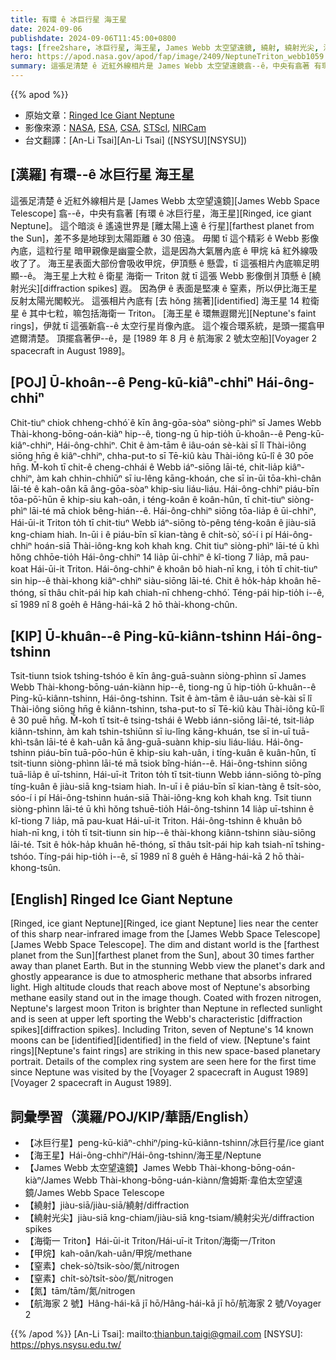 ```yaml
---
title: 有環 ê 冰巨行星 海王星
date: 2024-09-06
publishdate: 2024-09-06T11:45:00+0800
tags: [free2share, 冰巨行星, 海王星, James Webb 太空望遠鏡, 繞射, 繞射光尖, 海衛一 Triton, 甲烷, 窒素, 氮, 航海家 2 號]
hero: https://apod.nasa.gov/apod/fap/image/2409/NeptuneTriton_webb1059.png
summary: 這張足清楚 ê 近紅外線相片是 James Webb 太空望遠鏡翕--ê，中央有翕著 有環 ê 冰巨行星 海王星。
---
```


{{% apod %}}

- 原始文章：[Ringed Ice Giant Neptune](https://apod.nasa.gov/apod/ap240906.html)
- 影像來源：[NASA](https://www.nasa.gov), [ESA](https://www.esa.int/), [CSA](https://www.asc-csa.gc.ca/eng/), [STScI](https://www.stsci.edu/), [NIRCam](https://webbtelescope.org/contents/media/images/01FA0SZSEW1TZ51BHG0EGW2EZP)
- 台文翻譯：[An-Li Tsai][An-Li Tsai] ([NSYSU][NSYSU])

## [漢羅] 有環--ê 冰巨行星 海王星
這張足清楚 ê 近紅外線相片是 [James Webb 太空望遠鏡][James Webb Space Telescope] 翕--ê，中央有翕著 [有環 ê 冰巨行星，海王星][Ringed, ice giant Neptune]。
這个暗淡 ê 遙遠世界是 [離太陽上遠 ê 行星][farthest planet from the Sun]，差不多是地球到太陽距離 ê 30 倍遠。
毋閣 tī 這个精彩 ê Webb 影像內底，這粒行星 暗甲親像是幽靈仝款，這是因為大氣層內底 ê 甲烷 kā 紅外線吸收了了。
海王星表面大部份會吸收甲烷，伊頂懸 ê 懸雲，tī 這張相片內底嘛足明顯--ê。
海王星上大粒 ê 衛星 海衛一 Triton 就 tī 這張 Webb 影像倒爿頂懸 ê [繞射光尖][diffraction spikes] 遐。
因為伊 ê 表面是堅凍 ê 窒素，所以伊比海王星反射太陽光閣較光。
這張相片內底有 [去 hŏng 揣著][identified] 海王星 14 粒衛星 ê 其中七粒，嘛包括海衛一 Triton。
[海王星 ê 環無遐爾光][Neptune's faint rings]，伊就 tī 這張新翕--ê 太空行星肖像內底。
這个複合環系統，是頭一擺翕甲遮爾清楚。
頂擺翕著伊--ê，是 [1989 年 8 月 ê 航海家 2 號太空船][Voyager 2 spacecraft in August 1989]。

## [POJ] Ū-khoân--ê Peng-kū-kiâⁿ-chhiⁿ Hái-ông-chhiⁿ
Chit-tiuⁿ chiok chheng-chhó͘ ê kīn âng-gōa-sòaⁿ siòng-phìⁿ sī James Webb Thài-khong-bōng-oán-kiàⁿ hip--ê, tiong-ng ū hip-tio̍h ū-khoân--ê Peng-kū-kiâⁿ-chhiⁿ, Hái-ông-chhiⁿ.
Chit ê àm-tām ê iâu-oán sè-kài sī lî Thài-iông siōng hn̄g ê kiâⁿ-chhiⁿ, chha-put-to sī Tē-kiû kàu Thài-iông kū-lî ê 30 pōe hn̄g.
M̄-koh tī chit-ê cheng-chhái ê Webb iáⁿ-siōng lāi-té, chit-lia̍p kiâⁿ-chhiⁿ, àm kah chhin-chhiūⁿ sī iu-lêng kāng-khoán, che sī in-ūi tōa-khì-chân lāi-té ê kah-oân kā âng-gōa-sòaⁿ khip-siu liáu-liáu.
Hái-ông-chhiⁿ piáu-bīn tōa-pō͘-hūn ē khip-siu kah-oân, i téng-koân ê koân-hûn, tī chit-tiuⁿ siòng-phìⁿ lāi-té mā chiok bêng-hián--ê.
Hái-ông-chhiⁿ siōng tōa-lia̍p ê ūi-chhiⁿ, Hái-ūi-it Triton to̍h tī chit-tiuⁿ Webb iáⁿ-siōng tò-pêng téng-koân ê jiàu-siā kng-chiam hiah.
In-ūi i ê piáu-bīn sī kian-tàng ê chi̍t-sò͘, só͘-í i pí Hái-ông-chhiⁿ hoán-siā Thài-iông-kng koh khah kng.
Chit tiuⁿ siòng-phìⁿ lāi-té ū khì hŏng chhōe-tio̍h Hái-ông-chhiⁿ 14 lia̍p ūi-chhiⁿ ê kî-tiong 7 lia̍p, mā pau-koat Hái-ūi-it Triton.
Hái-ông-chhiⁿ ê khoân bô hiah-nī kng, i to̍h tī chit-tiuⁿ sin hip--ê thài-khong kiâⁿ-chhiⁿ siàu-siōng lāi-té.
Chit ê ho̍k-ha̍p khoân hē-thóng, sī thâu chi̍t-pái hip kah chiah-nī chheng-chhó͘.
Téng-pái hip-tio̍h i--ê, sī 1989 nî 8 goe̍h ê Hâng-hái-kā 2 hō thài-khong-chûn.

## [KIP] Ū-khuân--ê Ping-kū-kiânn-tshinn Hái-ông-tshinn
Tsit-tiunn tsiok tshing-tshóo ê kīn âng-guā-suànn siòng-phìnn sī James Webb Thài-khong-bōng-uán-kiànn hip--ê, tiong-ng ū hip-tio̍h ū-khuân--ê Ping-kū-kiânn-tshinn, Hái-ông-tshinn.
Tsit ê àm-tām ê iâu-uán sè-kài sī lî Thài-iông siōng hn̄g ê kiânn-tshinn, tsha-put-to sī Tē-kiû kàu Thài-iông kū-lî ê 30 puē hn̄g.
M̄-koh tī tsit-ê tsing-tshái ê Webb iánn-siōng lāi-té, tsit-lia̍p kiânn-tshinn, àm kah tshin-tshiūnn sī iu-lîng kāng-khuán, tse sī in-uī tuā-khì-tsân lāi-té ê kah-uân kā âng-guā-suànn khip-siu liáu-liáu.
Hái-ông-tshinn piáu-bīn tuā-pōo-hūn ē khip-siu kah-uân, i tíng-kuân ê kuân-hûn, tī tsit-tiunn siòng-phìnn lāi-té mā tsiok bîng-hián--ê.
Hái-ông-tshinn siōng tuā-lia̍p ê uī-tshinn, Hái-uī-it Triton to̍h tī tsit-tiunn Webb iánn-siōng tò-pîng tíng-kuân ê jiàu-siā kng-tsiam hiah.
In-uī i ê piáu-bīn sī kian-tàng ê tsi̍t-sòo, sóo-í i pí Hái-ông-tshinn huán-siā Thài-iông-kng koh khah kng.
Tsit tiunn siòng-phìnn lāi-té ū khì hŏng tshuē-tio̍h Hái-ông-tshinn 14 lia̍p uī-tshinn ê kî-tiong 7 lia̍p, mā pau-kuat Hái-uī-it Triton.
Hái-ông-tshinn ê khuân bô hiah-nī kng, i to̍h tī tsit-tiunn sin hip--ê thài-khong kiânn-tshinn siàu-siōng lāi-té.
Tsit ê ho̍k-ha̍p khuân hē-thóng, sī thâu tsi̍t-pái hip kah tsiah-nī tshing-tshóo.
Tíng-pái hip-tio̍h i--ê, sī 1989 nî 8 gue̍h ê Hâng-hái-kā 2 hō thài-khong-tsûn.

## [English] Ringed Ice Giant Neptune

[Ringed, ice giant Neptune][Ringed, ice giant Neptune] lies near the center of this sharp near-infrared image from the [James Webb Space Telescope][James Webb Space Telescope].
The dim and distant world is the [farthest planet from the Sun][farthest planet from the Sun], about 30 times farther away than planet Earth.
But in the stunning Webb view the planet's dark and ghostly appearance is due to atmospheric methane that absorbs infrared light.
High altitude clouds that reach above most of Neptune's absorbing methane easily stand out in the image though.
Coated with frozen nitrogen, Neptune's largest moon Triton is brighter than Neptune in reflected sunlight and is seen at upper left sporting the Webb's characteristic [diffraction spikes][diffraction spikes].
Including Triton, seven of Neptune's 14 known moons can be [identified][identified] in the field of view.
[Neptune's faint rings][Neptune's faint rings] are striking in this new space-based planetary portrait.
Details of the complex ring system are seen here for the first time since Neptune was visited by the [Voyager 2 spacecraft in August 1989][Voyager 2 spacecraft in August 1989].

## 詞彙學習（漢羅/POJ/KIP/華語/English）
- 【冰巨行星】peng-kū-kiâⁿ-chhiⁿ/ping-kū-kiânn-tshinn/冰巨行星/ice giant
- 【海王星】Hái-ông-chhiⁿ/Hái-ông-tshinn/海王星/Neptune
- 【James Webb 太空望遠鏡】James Webb Thài-khong-bōng-oán-kiàⁿ/James Webb Thài-khong-bōng-uán-kiànn/詹姆斯·韋伯太空望遠鏡/James Webb Space Telescope
- 【繞射】jiàu-siā/jiàu-siā/繞射/diffraction
- 【繞射光尖】jiàu-siā kng-chiam/jiàu-siā kng-tsiam/繞射尖光/diffraction spikes
- 【海衛一 Triton】Hái-ūi-it Triton/Hái-uī-it Triton/海衛一/Triton
- 【甲烷】kah-oân/kah-uân/甲烷/methane
- 【窒素】chek-sò͘/tsik-sòo/氮/nitrogen
- 【窒素】chi̍t-sò͘/tsi̍t-sòo/氮/nitrogen
- 【氮】tām/tām/氮/nitrogen
- 【航海家 2 號】Hâng-hái-kā jī hō/Hâng-hái-kā jī hō/航海家 2 號/Voyager 2

{{% /apod %}}
[An-Li Tsai]: mailto:thianbun.taigi@gmail.com
[NSYSU]: https://phys.nsysu.edu.tw/

[copyright]: https://apod.nasa.gov/apod/fap/lib/about_apod.html#srapply
[License3]: https://creativecommons.org/licenses/by/3.0/
[License2]:https://creativecommons.org/licenses/by-nc-nd/2.0/
